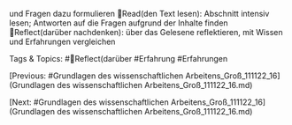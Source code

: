 und Fragen dazu formulieren
Read(den Text lesen): Abschnitt intensiv lesen; Antworten auf die Fragen aufgrund der Inhalte 
finden
Reflect(darüber nachdenken): über das Gelesene reflektieren, mit Wissen und Erfahrungen 
vergleichen

   Tags & Topics:
   #Reflect(darüber
   #Erfahrung
   #Erfahrungen

[Previous: #Grundlagen des wissenschaftlichen Arbeitens_Groß_111122_16](Grundlagen des wissenschaftlichen Arbeitens_Groß_111122_16.md)

[Next: #Grundlagen des wissenschaftlichen Arbeitens_Groß_111122_16](Grundlagen des wissenschaftlichen Arbeitens_Groß_111122_16.md)
